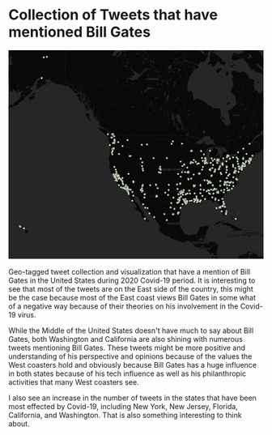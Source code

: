 # Collection of Tweets that have mentioned Bill Gates
![alt text][Map]

Geo-tagged tweet collection and visualization that have a mention of Bill Gates in the United States during 2020 Covid-19 period. It is interesting to see that most of the tweets are on the East side of the country, this might be the case because most of the East coast views Bill Gates in some what of a negative way because of their theories on his involvement in the Covid-19 virus. 

While the Middle of the United States doesn't have much to say about Bill Gates, both Washington and California are also shining with numerous tweets mentioning Bill Gates. These tweets might be more positive and understanding of his perspective and opinions because of the values the West coasters hold and obviously because Bill Gates has a huge influence in both states because of his tech influence as well as his philanthropic activities that many West coasters see. 

I also see an increase in the number of tweets in the states that have been most effected by Covid-19, including New York, New Jersey, Florida, California, and Washington. That is also something interesting to think about. 



[Map]: img/BillGatesTweets.png

